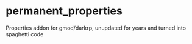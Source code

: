 # permanent_properties
Properties addon for gmod/darkrp, unupdated for years and turned into spaghetti code
